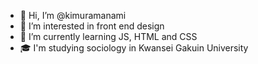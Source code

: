 - 👋 Hi, I’m @kimuramanami
- 👀 I’m interested in front end design
- 🌱 I’m currently learning JS, HTML and CSS
- 🎓 I'm studying sociology in Kwansei Gakuin University
